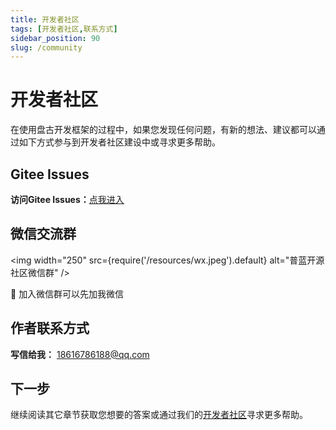 ```yaml
---
title: 开发者社区
tags: [开发者社区,联系方式]
sidebar_position: 90
slug: /community
---
```


# 开发者社区

在使用盘古开发框架的过程中，如果您发现任何问题，有新的想法、建议都可以通过如下方式参与到开发者社区建设中或寻求更多帮助。

## Gitee Issues
**访问Gitee Issues：**[点我进入](https://gitee.com/pulanos/pangu-framework/issues?state=all) 

## 微信交流群

<img width="250"
  src={require('/resources/wx.jpeg').default}
  alt="普蓝开源社区微信群" />   

 :kiss: 加入微信群可以先加我微信

## 作者联系方式

**写信给我：** 18616786188@qq.com

## 下一步
继续阅读其它章节获取您想要的答案或通过我们的[开发者社区](/docs/community)寻求更多帮助。